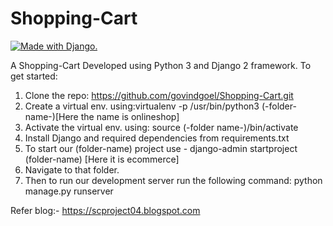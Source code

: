 # Shopping-Cart
<a href="http://www.djangoproject.com/"><img src="https://www.djangoproject.com/m/img/badges/djangomade124x25.gif" border="0" alt="Made with Django." title="Made with Django." /></a>

A Shopping-Cart Developed using Python 3  and Django 2 framework.
To get started:
1. Clone the repo: https://github.com/govindgoel/Shopping-Cart.git<br>
2. Create a virtual env. using:virtualenv -p /usr/bin/python3 (-folder-name-)[Here the name is onlineshop]<br>
3. Activate the virtual env. using: source (-folder name-)/bin/activate <br>
4. Install Django and required dependencies from requirements.txt <br>
5. To start our (folder-name) project use -  django-admin startproject (folder-name) [Here it is ecommerce] <br>
6. Navigate to that folder.
7. Then to run our development server run the following command: python manage.py runserver <br>

Refer blog:- https://scproject04.blogspot.com <br>
